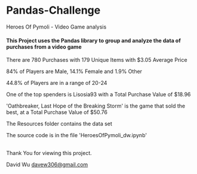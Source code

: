 # Pandas-Challenge
Heroes Of Pymoli - Video Game analysis

<h4> This Project uses the Pandas library to group and analyze the data of purchases from a video game </h4>

There are 780 Purchases with 179 Unique Items with $3.05 Average Price

84% of Players are Male, 14.1% Female and 1.9% Other

44.8% of Players are in a range of 20-24

One of the top spenders is Lisosia93 with a Total Purchase Value of $18.96

'Oathbreaker, Last Hope of the Breaking Storm' is the game that sold the best, at a Total Purchase Value of $50.76

The Resources folder contains the data set

The source code is in the file 'HeroesOfPymoli_dw.ipynb'

<br>
Thank You for viewing this project.


David Wu
davew306@gmail.com
